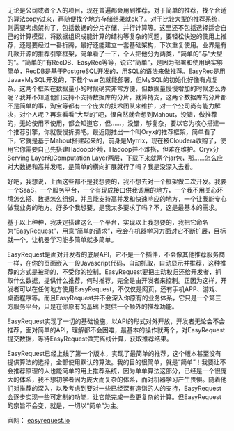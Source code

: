 无论是公司或者个人的项目，现在普遍都会用到推荐，对于简单的推荐，找个合适的算法copy过来，再随便找个地方存储结果就ok了。对于比较大型的推荐系统，则需要考虑架构了，包括数据的分片存储、并行计算等。这里还不包括选择适合自己的计算模型，将数据组织成能计算的结构等复杂的问题，要轻松快速的使用上推荐，还是要经过一番折腾，最好还能建立一套基础架构，下次重复使用。业界是有几款开源的推荐引擎框架，简单看了一下，个人把他分为两类，“简单的”与“大型的”。“简单的”有RecDB、EasyRec等等，说它“简单”，是因为部署和使用确实够简单，RecDB是基于PostgreSQL开发的，用SQL的语法来做推荐。EasyRec是用Java+MySQL开发的，下载个war包就能部署，但MySQL的初始化好像有点复杂。这两个框架在数据量小的时候确实非常方便，但数据量慢慢增加的时候怎么办呢？我并不知道他们支持不支持数据库的分片，就算持支，这两个数据库的分片都不是简单的事，淘宝等都有一个庞大的技术团队来维护，对一个公司尚有能力解决，对个人呢？再来看看“大型的”吧，很自然就会想到Mahout，没错，做推荐的，无论使用不使用，都会知道它，但......，没错，够复杂，要以它为核心搭建一个推荐引擎，你就慢慢折腾吧。最近刚推出一个叫Oryx的推荐框架，简单看了下，它就是基于Mahout搭建起来的，前身是Myrrix，现在被Cloudera收购了，使用它你需要自己先搭建Hadoop环境，Hadoop并不难搭，但难在维护。Oryx分Serving Layer和Computation Layer两层，下载下来就两个jar包，那......怎么应对大数据和高并发呢，是简单的横向扩展就行了吗？我是没深入去看。

好吧，我想说，上面这些都不是我想要的，我不想去对一个框架做二次开发。我要一个SaaS，一个服务平台，一个有现成接口供我调用的地方，一个我不用关心环境怎么搭、数据怎么组织，并且能支持高并发和快速响应的地方，一个让我能专心做我业务的地方。好多个我想要，是我太多要求了吗？不，这是最基本的需求。

基于以上种种，我决定搭建这么一个平台，实现以上我想要的，我把它命名为“EasyRequest”，用意“简单的请求”，我会在机器学习方面对它不断扩展，目标就一个，让机器学习能多简单就多简单。

EasyRequest是面对开发者的底层API，它不是一个插件，不会像其他推荐服务商一样，在你的页面嵌入一段Javascript代码，自动抓取，自动显示并推荐​，这种推荐的方式是被动的，不受你的控制。EasyRequest要把主动权归还给开发者，抓取什么数据，提供什么推荐，何时推荐，完全是由开发者来控制。正因为这样​，开发者可以在任何地方使用EasyRequest，不仅仅是网页，还有手机APP、游戏、桌面程序等​。而且EasyRequest并不会深入你原有的业务体系，它只是一个第三方服务平台，只是在你原有的基础上提供一个额外的推荐功能。​

EasyRequest实现了一切的基础设施，以API的形式对外开放，开发者无论会不会推荐，面对简单的API，理解都不会困难，最基本的操作就两个，对EasyRequest提交数据，等待EasyRequest做完离线计算，获取推荐结果。​

EasyRequest已经上线了第一个版本，实现了最简单的推荐，这个版本甚至没有提供算法的选择，全部使用默认的算法。我的目的很简单，就是“简单”！我要让不会推荐原理的人也能简单的用上推荐系统，因为单单算法这部分，已经是一个很庞大的体系，我不想初学者因为庞大而复杂的体系，而对机器学习产生畏惧。随着他们对推荐的深入，以及考虑到要对一些已经深有造诣的人的支持，EasyRequest会逐步实现一些可定制的功能，让它能完成一些更复杂的计算。但EasyRequest的宗旨不会变，就是，一切以“简单”为主。

官网： [easyrequest.io](http://easyrequest.io)
